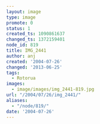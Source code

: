```yaml
---
layout: image
type: image
promote: 0
status: 1
created_ts: 1090861637
changed_ts: 1372159401
node_id: 819
title: IMG_2441
author: anj
created: '2004-07-26'
changed: '2013-06-25'
tags:
  - Rotorua
images:
  - image/images/img_2441-819.jpg
url: "/2004/07/26/img_2441/"
aliases:
  - "/node/819/"
date: '2004-07-26'
---
```


